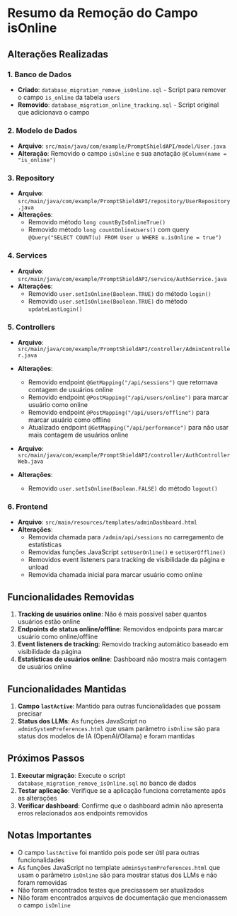 # Resumo da Remoção do Campo isOnline

## Alterações Realizadas

### 1. Banco de Dados
- **Criado**: `database_migration_remove_isOnline.sql` - Script para remover o campo `is_online` da tabela `users`
- **Removido**: `database_migration_online_tracking.sql` - Script original que adicionava o campo

### 2. Modelo de Dados
- **Arquivo**: `src/main/java/com/example/PromptShieldAPI/model/User.java`
- **Alteração**: Removido o campo `isOnline` e sua anotação `@Column(name = "is_online")`

### 3. Repository
- **Arquivo**: `src/main/java/com/example/PromptShieldAPI/repository/UserRepository.java`
- **Alterações**:
  - Removido método `long countByIsOnlineTrue()`
  - Removido método `long countOnlineUsers()` com query `@Query("SELECT COUNT(u) FROM User u WHERE u.isOnline = true")`

### 4. Services
- **Arquivo**: `src/main/java/com/example/PromptShieldAPI/service/AuthService.java`
- **Alterações**:
  - Removido `user.setIsOnline(Boolean.TRUE)` do método `login()`
  - Removido `user.setIsOnline(Boolean.TRUE)` do método `updateLastLogin()`

### 5. Controllers
- **Arquivo**: `src/main/java/com/example/PromptShieldAPI/controller/AdminController.java`
- **Alterações**:
  - Removido endpoint `@GetMapping("/api/sessions")` que retornava contagem de usuários online
  - Removido endpoint `@PostMapping("/api/users/online")` para marcar usuário como online
  - Removido endpoint `@PostMapping("/api/users/offline")` para marcar usuário como offline
  - Atualizado endpoint `@GetMapping("/api/performance")` para não usar mais contagem de usuários online

- **Arquivo**: `src/main/java/com/example/PromptShieldAPI/controller/AuthControllerWeb.java`
- **Alterações**:
  - Removido `user.setIsOnline(Boolean.FALSE)` do método `logout()`

### 6. Frontend
- **Arquivo**: `src/main/resources/templates/adminDashboard.html`
- **Alterações**:
  - Removida chamada para `/admin/api/sessions` no carregamento de estatísticas
  - Removidas funções JavaScript `setUserOnline()` e `setUserOffline()`
  - Removidos event listeners para tracking de visibilidade da página e unload
  - Removida chamada inicial para marcar usuário como online

## Funcionalidades Removidas

1. **Tracking de usuários online**: Não é mais possível saber quantos usuários estão online
2. **Endpoints de status online/offline**: Removidos endpoints para marcar usuário como online/offline
3. **Event listeners de tracking**: Removido tracking automático baseado em visibilidade da página
4. **Estatísticas de usuários online**: Dashboard não mostra mais contagem de usuários online

## Funcionalidades Mantidas

1. **Campo `lastActive`**: Mantido para outras funcionalidades que possam precisar
2. **Status dos LLMs**: As funções JavaScript no `adminSystemPreferences.html` que usam parâmetro `isOnline` são para status dos modelos de IA (OpenAI/Ollama) e foram mantidas

## Próximos Passos

1. **Executar migração**: Execute o script `database_migration_remove_isOnline.sql` no banco de dados
2. **Testar aplicação**: Verifique se a aplicação funciona corretamente após as alterações
3. **Verificar dashboard**: Confirme que o dashboard admin não apresenta erros relacionados aos endpoints removidos

## Notas Importantes

- O campo `lastActive` foi mantido pois pode ser útil para outras funcionalidades
- As funções JavaScript no template `adminSystemPreferences.html` que usam o parâmetro `isOnline` são para mostrar status dos LLMs e não foram removidas
- Não foram encontrados testes que precisassem ser atualizados
- Não foram encontrados arquivos de documentação que mencionassem o campo `isOnline` 